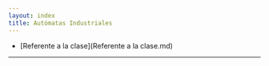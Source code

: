 ```yaml
---
layout: index
title: Autómatas Industriales
---
```


* [Referente a la clase](Referente a la clase.md)

-------------------------------------------
